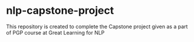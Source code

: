 # nlp-capstone-project
This repository is created to complete the Capstone project given as a part of PGP course at Great Learning for NLP 
